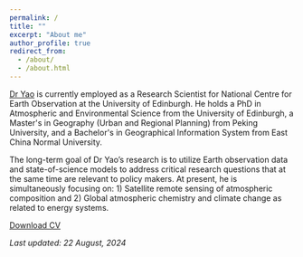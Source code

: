 ```yaml
---
permalink: /
title: ""
excerpt: "About me"
author_profile: true
redirect_from: 
  - /about/
  - /about.html
---
```


[Dr Yao](https://www.ed.ac.uk/geosciences/people/profile/?person=17187) is currently employed as a Research Scientist for National Centre for Earth Observation at the University of Edinburgh. He holds a PhD in Atmospheric and Environmental Science from the University of Edinburgh, a Master's in Geography (Urban and Regional Planning) from Peking University, and a Bachelor's in Geographical Information System from East China Normal University.

The long-term goal of Dr Yao’s research is to utilize Earth observation data and state-of-science models to address critical research questions that at the same time are relevant to policy makers. At present, he is simultaneously focusing on: 1) Satellite remote sensing of atmospheric composition and 2) Global atmospheric chemistry and climate change as related to energy systems.

[Download CV](https://feiyao-edinburgh.github.io/files/FeiCV.pdf)

<i>Last updated: 22 August, 2024</i>
